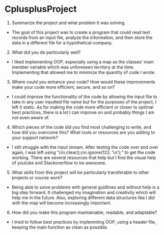 # CplusplusProject
1. Summarize the project and what problem it was solving.
  - The goal of this project was to create a program that could read text records from an input file, analyze the information, and then store the data in a different file for a hypothetical company.
2. What did you do particularly well?
  - I liked implementing OOP, especially using a map as the classes' main member variable which was unforeseen territory at the time. Implementing that allowed me to minimize the quantity of code I wrote.
3. Where could you enhance your code? How would these improvements make your code more efficient, secure, and so on?
  - I could improve the functionality of the code by allowing the input file to take in any user inputted file name but for the purposes of the project, I left it static. As for making the code more efficient or closer to optimal best practices, there is a lot I can improve on and probably things I am not even aware of.
4. Which pieces of the code did you find most challenging to write, and how did you overcome this? What tools or resources are you adding to your support network?
  - I still struggle with the input stream. After testing the code over and over again, I was left using "cin.clear();cin.ignore(123, '\n');" to get the code working. There are several resources that help but I find the visual help of youtube and Stackoverflow to be awesome.
5. What skills from this project will be particularly transferable to other projects or course work?
  - Being able to solve problems with general guidlines and without help is a big step forward. It challenged my imagination and creativity which will help me in the future. Also, exploring different data structures like I did with the map will become increasingly important.
6. How did you make this program maintainable, readable, and adaptable?
  - I tried to follow best practices by implemnting OOP, using a header file, keeping the main function as clean as possible. 
